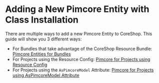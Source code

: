 # Adding a New Pimcore Entity with Class Installation

There are multiple ways to add a new Pimcore Entity to CoreShop. This guide will show you 3 different ways:

 - For Bundles that take advantage of the CoreShop Resource Bundle: [Pimcore Entities for Bundles](03_Pimocre_Entities_for_Bundles.md)
 - For Projects using the Resource Config: [Pimcore for Projects using Resource Config](05_Pimocre_Entities_for_Projects_using_Resource_Config.md)
 - For Projects using the `AsPimcoreModel` Attribute: [Pimcore for Projects using AsPimcoreModel Attribute](04_Pimocre_Entities_for_Projects_using_AsPimcoreModel_Attribute.md)
